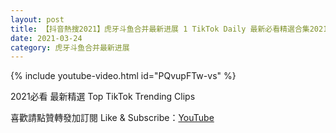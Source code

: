 ```yaml
---
layout: post
title: 【抖音熱搜2021】虎牙斗鱼合并最新进展 1 TikTok Daily 最新必看精選合集2021 03 24
date: 2021-03-24
category: 虎牙斗鱼合并最新进展
---
```


{% include youtube-video.html id="PQvupFTw-vs" %}

2021必看 最新精選 Top TikTok Trending Clips

喜歡請點贊轉發加訂閱 Like & Subscribe：[YouTube](https://www.youtube.com/channel/UCAoR7VcanIPd04uEq_GIylA/videos)

